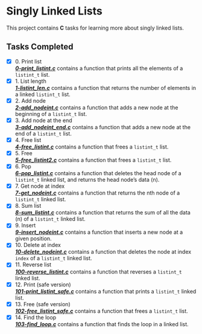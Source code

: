 # Singly Linked Lists

This project contains __C__ tasks for learning more about singly linked lists.

## Tasks Completed

+ [x] 0\. Print list<br/>_**[0-print_listint.c](0-print_listint.c)**_ contains a function that prints all the elements of a `listint_t` list.
+ [x] 1\. List length<br/>_**[1-listint_len.c](1-listint_len.c)**_ contains a function that returns the number of elements in a linked `listint_t` list.
+ [x] 2\. Add node<br/>_**[2-add_nodeint.c](2-add_nodeint.c)**_ contains a function that adds a new node at the beginning of a `listint_t` list.
+ [x] 3\. Add node at the end<br/>_**[3-add_nodeint_end.c](3-add_nodeint_end.c)**_ contains a function that adds a new node at the end of a `listint_t` list.
+ [x] 4\. Free list<br/>_**[4-free_listint.c](4-free_listint.c)**_ contains a function that frees a `listint_t` list.
+ [x] 5\. Free<br/>_**[5-free_listint2.c](5-free_listint2.c)**_ contains a function that frees a `listint_t` list.
+ [x] 6\. Pop<br/>_**[6-pop_listint.c](6-pop_listint.c)**_ contains a function that deletes the head node of a `listint_t` linked list, and returns the head node’s data (n).
+ [x] 7\. Get node at index<br/>_**[7-get_nodeint.c](7-get_nodeint.c)**_ contains a function that returns the nth node of a `listint_t` linked list.
+ [x] 8\. Sum list<br/>_**[8-sum_listint.c](8-sum_listint.c)**_ contains a function that returns the sum of all the data (n) of a `listint_t` linked list.
+ [x] 9\. Insert<br/>_**[9-insert_nodeint.c](9-insert_nodeint.c)**_ contains a function that inserts a new node at a given position.
+ [x] 10\. Delete at index<br/>_**[10-delete_nodeint.c](10-delete_nodeint.c)**_ contains a function that deletes the node at index `index` of a `listint_t` linked list.
+ [x] 11\. Reverse list<br/>_**[100-reverse_listint.c](100-reverse_listint.c)**_ contains a function that reverses a `listint_t` linked list.
+ [x] 12\. Print (safe version)<br/>_**[101-print_listint_safe.c](101-print_listint_safe.c)**_ contains a function that prints a `listint_t` linked list.
+ [x] 13\. Free (safe version)<br/>_**[102-free_listint_safe.c](102-free_listint_safe.c)**_ contains a function that frees a `listint_t` list.
+ [x] 14\. Find the loop<br/>_**[103-find_loop.c](103-find_loop.c)**_ contains a function that finds the loop in a linked list.

